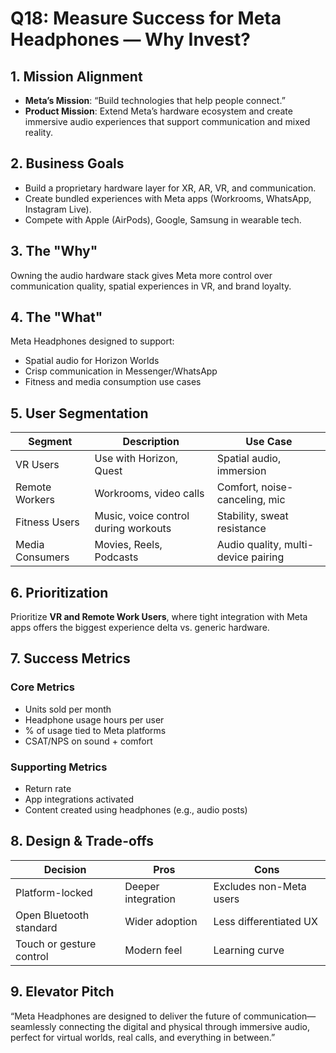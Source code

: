 # Q18: Measure Success for Meta Headphones — Why Invest?

## 1. Mission Alignment
- **Meta’s Mission**: “Build technologies that help people connect.”
- **Product Mission**: Extend Meta’s hardware ecosystem and create immersive audio experiences that support communication and mixed reality.

## 2. Business Goals
- Build a proprietary hardware layer for XR, AR, VR, and communication.
- Create bundled experiences with Meta apps (Workrooms, WhatsApp, Instagram Live).
- Compete with Apple (AirPods), Google, Samsung in wearable tech.

## 3. The "Why"
Owning the audio hardware stack gives Meta more control over communication quality, spatial experiences in VR, and brand loyalty.

## 4. The "What"
Meta Headphones designed to support:
- Spatial audio for Horizon Worlds
- Crisp communication in Messenger/WhatsApp
- Fitness and media consumption use cases

## 5. User Segmentation

| Segment              | Description                           | Use Case                            |
|----------------------|----------------------------------------|-------------------------------------|
| VR Users             | Use with Horizon, Quest                | Spatial audio, immersion            |
| Remote Workers       | Workrooms, video calls                 | Comfort, noise-canceling, mic       |
| Fitness Users        | Music, voice control during workouts   | Stability, sweat resistance         |
| Media Consumers      | Movies, Reels, Podcasts                | Audio quality, multi-device pairing |

## 6. Prioritization
Prioritize **VR and Remote Work Users**, where tight integration with Meta apps offers the biggest experience delta vs. generic hardware.

## 7. Success Metrics

### Core Metrics
- Units sold per month
- Headphone usage hours per user
- % of usage tied to Meta platforms
- CSAT/NPS on sound + comfort

### Supporting Metrics
- Return rate
- App integrations activated
- Content created using headphones (e.g., audio posts)

## 8. Design & Trade-offs

| Decision                  | Pros                                | Cons                              |
|---------------------------|--------------------------------------|-----------------------------------|
| Platform-locked           | Deeper integration                   | Excludes non-Meta users           |
| Open Bluetooth standard   | Wider adoption                       | Less differentiated UX            |
| Touch or gesture control  | Modern feel                          | Learning curve                    |

## 9. Elevator Pitch
“Meta Headphones are designed to deliver the future of communication—seamlessly connecting the digital and physical through immersive audio, perfect for virtual worlds, real calls, and everything in between.”

